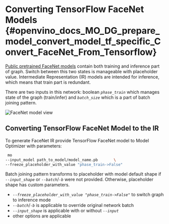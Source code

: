 # Converting TensorFlow FaceNet Models {#openvino_docs_MO_DG_prepare_model_convert_model_tf_specific_Convert_FaceNet_From_Tensorflow}

[Public pretrained FaceNet models](https://github.com/davidsandberg/facenet#pre-trained-models) contain both training
and inference part of graph. Switch between this two states is manageable with placeholder value.
Intermediate Representation (IR) models are intended for inference, which means that train part is redundant.

There are two inputs in this network: boolean *`phase_train`* which manages state of the graph (train/infer) and
*`batch_size`* which is a part of batch joining pattern.


![FaceNet model view](../../../img/FaceNet.png)

## Converting TensorFlow FaceNet Model to the IR

To generate FaceNet IR provide TensorFlow FaceNet model to Model Optimizer with parameters:
```sh
 mo
--input_model path_to_model/model_name.pb       \
--freeze_placeholder_with_value "phase_train->False"
```

Batch joining pattern transforms to placeholder with model default shape if *`--input_shape`* or *`--batch`*/*`-b`* were not
provided. Otherwise, placeholder shape has custom parameters.

* *`--freeze_placeholder_with_value "phase_train->False"`* to switch graph to inference mode
* *`--batch`*/*`-b`* is applicable to override original network batch
* *`--input_shape`* is applicable with or without *`--input`*
* other options are applicable
